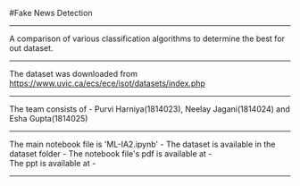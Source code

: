 #Fake News Detection

---

A comparison of various classification algorithms to determine the best for out dataset.

---

The dataset was downloaded from https://www.uvic.ca/ecs/ece/isot/datasets/index.php

---

The team consists of - Purvi Harniya(1814023), Neelay Jagani(1814024) and Esha Gupta(1814025)

---

The main notebook file is 'ML-IA2.ipynb' -
The dataset is available in the dataset folder -
The notebook file's pdf is available at -  
The ppt is available at -

---
